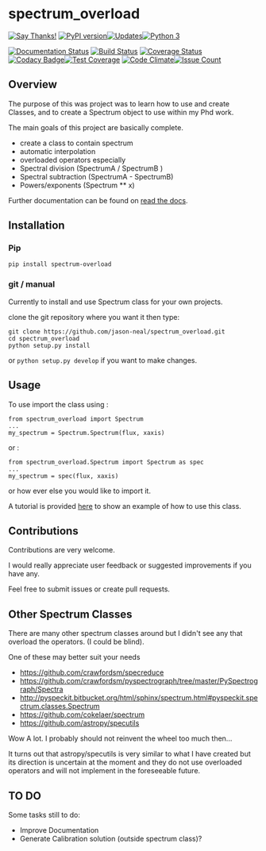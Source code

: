 # spectrum_overload
[![Say Thanks!](https://img.shields.io/badge/Say%20Thanks-!-1EAEDB.svg)](https://saythanks.io/to/jason-neal)
[![PyPI version](https://badge.fury.io/py/spectrum-overload.svg)](https://badge.fury.io/py/spectrum-overload)[![Updates](https://pyup.io/repos/github/jason-neal/spectrum_overload/shield.svg)](https://pyup.io/repos/github/jason-neal/spectrum_overload/)[![Python 3](https://pyup.io/repos/github/jason-neal/spectrum_overload/python-3-shield.svg)](https://pyup.io/repos/github/jason-neal/spectrum_overload/)

[![Documentation Status](https://readthedocs.org/projects/spectrum-overload/badge/?version=latest)](http://spectrum-overload.readthedocs.io/en/latest/?badge=latest) [![Build Status](https://travis-ci.org/jason-neal/spectrum_overload.svg?branch=master)](https://travis-ci.org/jason-neal/spectrum_overload) [![Coverage Status](https://coveralls.io/repos/github/jason-neal/spectrum_overload/badge.svg?branch=master)](https://coveralls.io/github/jason-neal/spectrum_overload?branch=master) [![Codacy Badge](https://api.codacy.com/project/badge/Grade/3e9a2cf4ad914e0ebc24b6b2b83059db)](https://www.codacy.com/app/jason-neal/spectrum_overload?utm_source=github.com&utm_medium=referral&utm_content=jason-neal/spectrum_overload&utm_campaign=badger)[![Test Coverage](https://codeclimate.com/github/jason-neal/spectrum_overload/badges/coverage.svg)](https://codeclimate.com/github/jason-neal/spectrum_overload/coverage) [![Code Climate](https://codeclimate.com/github/jason-neal/spectrum_overload/badges/gpa.svg)](https://codeclimate.com/github/jason-neal/spectrum_overload)[![Issue Count](https://codeclimate.com/github/jason-neal/spectrum_overload/badges/issue_count.svg)](https://codeclimate.com/github/jason-neal/spectrum_overload)  
 

## Overview
The purpose of this was project was to learn how to use and create Classes, and to create a Spectrum object to use within my Phd work.

The main goals of this project are basically complete.

- create a class to contain spectrum
- automatic interpolation
- overloaded operators
especially
- Spectral division (SpectrumA / SpectrumB )
- Spectral subtraction (SpectrumA - SpectrumB)
- Powers/exponents (Spectrum ** x)

Further documentation can be found on [read the docs](https://spectrum-overload.readthedocs.io/en/latest/).

## Installation
### Pip
    
    pip install spectrum-overload

### git / manual 
Currently to install and use Spectrum class for your own projects.

clone the git repository where you want it then type:

    git clone https://github.com/jason-neal/spectrum_overload.git
    cd spectrum_overload
    python setup.py install

or `python setup.py develop` if you want to make changes.


## Usage
To use import the class using :

    from spectrum_overload import Spectrum
    ...
    my_spectrum = Spectrum.Spectrum(flux, xaxis)

or :

    from spectrum_overload.Spectrum import Spectrum as spec
    ...
    my_spectrum = spec(flux, xaxis)

or how ever else you would like to import it.

A tutorial is provided [here](Notebooks/Tutorial.ipynb) to show an example of how to use this class. 


## Contributions
Contributions are very welcome.

I would really appreciate user feedback or suggested improvements if you have any.

Feel free to submit issues or create pull requests.



## Other Spectrum Classes

There are many other spectrum classes around but I didn't see any that overload the operators. (I could be blind).

One of these may better suit your needs

- https://github.com/crawfordsm/specreduce
- https://github.com/crawfordsm/pyspectrograph/tree/master/PySpectrograph/Spectra
- http://pyspeckit.bitbucket.org/html/sphinx/spectrum.html#pyspeckit.spectrum.classes.Spectrum
- https://github.com/cokelaer/spectrum
- https://github.com/astropy/specutils

Wow A lot. I probably should not reinvent the wheel too much then...

It turns out that astropy/specutils is very similar to what I have created but its direction is uncertain at the moment and they do not use overloaded operators and will not implement in the foreseeable future.

## TO DO
Some tasks still to do:
- Improve Documentation
- Generate Calibration solution (outside spectrum class)?
